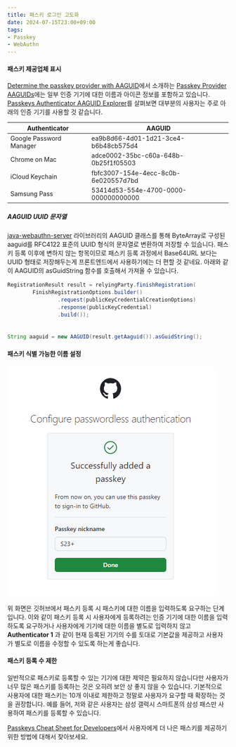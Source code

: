 ```yaml
---
title: 패스키 로그인 고도화
date: 2024-07-15T23:00+09:00
tags:
- Passkey
- WebAuthn
---
```


#### 패스키 제공업체 표시

[Determine the passkey provider with AAGUID](https://web.dev/articles/webauthn-aaguid?hl=ko)에서 소개하는 [Passkey Provider AAGUIDs](https://github.com/passkeydeveloper/passkey-authenticator-aaguids)에는 일부 인증 기기에 대한 이름과 아이콘 정보를 포함하고 있습니다. [Passkeys Authenticator AAGUID Explorer](https://passkeydeveloper.github.io/passkey-authenticator-aaguids/explorer/)를 살펴보면 대부분의 사용자는 주로 아래의 인증 기기를 사용할 것 같습니다.

| Authenticator           | AAGUID                               |
| ----------------------- | ------------------------------------ |
| Google Password Manager | ea9b8d66-4d01-1d21-3ce4-b6b48cb575d4 |
| Chrome on Mac           | adce0002-35bc-c60a-648b-0b25f1f05503 |
| iCloud Keychain         | fbfc3007-154e-4ecc-8c0b-6e020557d7bd |
| Samsung Pass            | 53414d53-554e-4700-0000-000000000000 |

##### AAGUID UUID 문자열

[java-webauthn-server](https://github.com/Yubico/java-webauthn-server) 라이브러리의 AAGUID 클래스를 통해 ByteArray로 구성된 aaguid를 RFC4122 표준의 UUID 형식의 문자열로 변환하여 저장할 수 있습니다. 패스키 등록 이후에 변하지 않는 항목이므로 패스키 등록 과정에서 Base64URL 보다는 UUID 형태로 저장해두는게 프론트엔드에서 사용하기에는 더 편할 것 같네요. 아래와 같이 AAGUID의 asGuidString 함수를 호출해서 가져올 수 있습니다.

```java
RegistrationResult result = relyingParty.finishRegistration(
        FinishRegistrationOptions.builder()
                .request(publicKeyCredentialCreationOptions)
                .response(publicKeyCredential)
                .build());


String aaguid = new AAGUID(result.getAaguid()).asGuidString();
```

#### 패스키 식별 가능한 이름 설정

![](/images/posts/passkey-login/02.png)

위 화면은 깃허브에서 패스키 등록 시 패스키에 대한 이름을 입력하도록 요구하는 단계입니다. 이와 같이 패스키 등록 시 사용자에게 등록하려는 인증 기기에 대한 이름을 입력하도록 요구하거나 사용자에게 기기에 대한 이름을 별도로 입력하지 않고 **Authenticator 1** 과 같이 현재 등록된 기기의 수를 토대로 기본값을 제공하고 사용자가 별도로 이름을 수정할 수 있도록 하는게 좋습니다.

#### 패스키 등록 수 제한

일반적으로 패스키로 등록할 수 있는 기기에 대한 제약은 필요하지 않습니다만 사용자가 너무 많은 패스키를 등록하는 것은 오히려 보안 상 좋지 않을 수 있습니다. 기본적으로 사용자에 대한 패스키는 10개 이내로 제한하고 정말로 사용자가 요구할 때 확장하는 것을 권장합니다. 예를 들어, 저와 같은 사용자는 삼성 갤럭시 스마트폰의 삼성 패스만 사용하여 패스키를 등록할 수 있습니다.

[Passkeys Cheat Sheet for Developers](https://www.corbado.com/assets/Passkeys-Developer-Cheatsheet.pdf)에서 사용자에게 더 나은 패스키를 제공하기 위한 방법에 대해서 찾아보세요.
